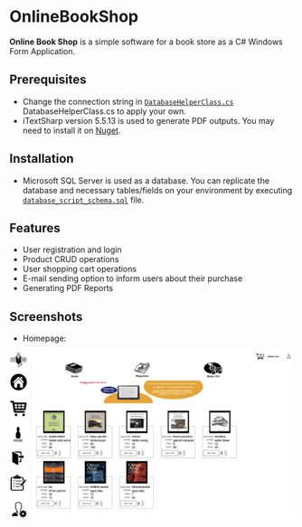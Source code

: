 # OnlineBookShop

**Online Book Shop** is a simple software for a book store as a C# Windows Form Application.

## Prerequisites
- Change the connection string in [`DatabaseHelperClass.cs`](./onlineBookStore/DatabaseHelperClass.cs) DatabaseHelperClass.cs to apply your own.   
- iTextSharp version 5.5.13 is used to generate PDF outputs. You may need to install it on [Nuget](https://www.nuget.org/packages/iTextSharp/).

## Installation

- Microsoft SQL Server is used as a database. You can replicate the database and necessary tables/fields on your environment by executing [`database_script_schema.sql`](./docs/sql/database_script_schema.sql) file.

## Features

- User registration and login
- Product CRUD operations
- User shopping cart operations
- E-mail sending option to inform users about their purchase
- Generating PDF Reports

## Screenshots
- Homepage:

![Screenshot](docs/images/homepage.PNG)
